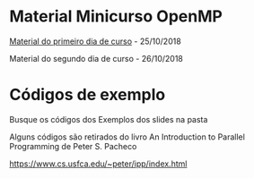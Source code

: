 # Material Minicurso OpenMP

[Material do primeiro dia de curso](https://github.com/quintelabm/openmp/blob/master/ProgParalelaBMQ_1.pdf) - 25/10/2018

Material do segundo dia de curso - 26/10/2018

# Códigos de exemplo 

Busque os códigos dos Exemplos dos slides na pasta

Alguns códigos são retirados do livro An Introduction to Parallel Programming de Peter S. Pacheco

https://www.cs.usfca.edu/~peter/ipp/index.html

